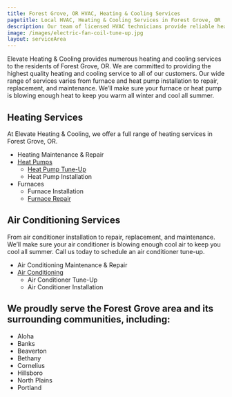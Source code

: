 ```yaml
---
title: Forest Grove, OR HVAC, Heating & Cooling Services
pagetitle: Local HVAC, Heating & Cooling Services in Forest Grove, OR
description: Our team of licensed HVAC technicians provide reliable heating and air conditioning services Forest Grove, OR.
image: /images/electric-fan-coil-tune-up.jpg
layout: serviceArea
---
```


Elevate Heating & Cooling provides numerous heating and cooling services to the residents of Forest Grove, OR. We are committed to providing the highest quality heating and cooling service to all of our customers. Our wide range of services varies from furnace and heat pump installation to repair, replacement, and maintenance. We’ll make sure your furnace or heat pump is blowing enough heat to keep you warm all winter and cool all summer.

## Heating Services

At Elevate Heating & Cooling, we offer a full range of heating services in Forest Grove, OR.

- Heating Maintenance & Repair
- [Heat Pumps](../../heat-pumps/)
	- [Heat Pump Tune-Up](../../heat-pump-tune-up/)
	- Heat Pump Installation
- Furnaces
	- Furnace Installation
	- [Furnace Repair](../../furnace-repair-and-maintenance/)

## Air Conditioning Services

From air conditioner installation to repair, replacement, and maintenance. We’ll make sure your air conditioner is blowing enough cool air to keep you cool all summer. Call us today to schedule an air conditioner tune-up.

- Air Conditioning Maintenance & Repair
- [Air Conditioning](../../air-conditioning/)
	- Air Conditioner Tune-Up
	- Air Conditioner Installation

## We proudly serve the Forest Grove area and its surrounding communities, including:

- Aloha
- Banks
- Beaverton
- Bethany
- Cornelius
- Hillsboro
- North Plains
- Portland